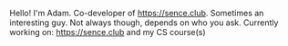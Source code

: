 Hello! I'm Adam.
Co-developer of https://sence.club.
Sometimes an interesting guy. Not always though, depends on who you ask.
Currently working on:
https://sence.club and my CS course(s)
